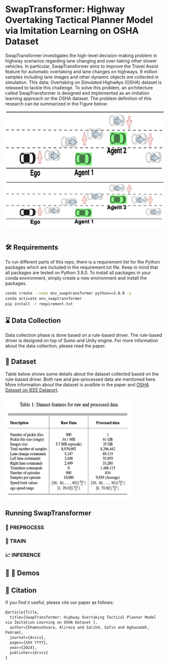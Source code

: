 # SwapTransformer: Highway Overtaking Tactical Planner Model via Imitation Learning on OSHA Dataset 

SwapTransformer investigates the high-level decision-making problem in highway scenarios regarding lane changing and over-taking other slower vehicles. In particular, SwapTransformer aims to improve the Travel Assist feature for automatic overtaking and lane changes on highways. 9 million samples including lane images and other dynamic objects are collected in simulation. This data; Overtaking on Simulated HighwAys (OSHA) dataset is released to tackle this challenge. To solve this problem, an architecture called SwapTransformer is designed and implemented as an imitation learning approach on the OSHA dataset. The problem definition of this research can be summarized in the Figure below:
<br />
<br />
<img src=/images/problem.png width="600" height="220"/>
<br />
![Alt text](/images/problem.png)
<br />
<br />

## 🛠️ Requirements
To run different parts of this repo, there is a requirement list for the Python packages which are included in the requirement.txt file. Keep in mind that all packages are tested on Python 3.8.0.
To install all packages in your conda environment, simply create a new environment and install the packages.

```sh
conda create --name env_swaptransformer python==3.8.0 -y
conda activate env_swaptransformer
pip install -r requirement.txt
```

## ⌛ Data Collection
Data collection phase is done based on a rule-based driver. The rule-based driver is designed on top of Sumo and Unity engine. For more information about the data collection, please read the paper. 

## 📖 Dataset
Table below shows some details about the dataset collected based on the rule-based driver. Both raw and pre-processed data are mentioned here.
More information about the dataset is availble in the paper and [OSHA Dataset on IEEE Dataport](https://ieee-dataport.org/open-access/flame-dataset-aerial-imagery-pile-burn-detection-using-drones-uavs).
<br />
<br />
<img src=/images/dataset.png width="400" height="320"/>
<br />

## Running SwapTransformer

### 🧮 PREPROCESS

### 🧠 TRAIN

### 📈 INFERENCE


## 🎥 🚗 Demos


## 🔖 Citation

If you find it useful, please cite our paper as follows:
<br />
```
@article{Title,
  title={SwapTransformer: Highway Overtaking Tactical Planner Model via Imitation Learning on OSHA Dataset },
  author={Shamsoshoara, Alireza and Salihd, Safin and Aghazadeh, Pedram},
  journal={Arxiv},
  pages={XXX YYYY},
  year={2024},
  publisher={Arxiv}
}
```